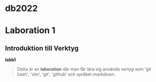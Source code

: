 
# db2022

# Laboration 1

## Introduktion till Verktyg  

**labb1**  

> Detta är en **laboration** där man får lära sig använda *vertyg* som 'git bash', 'vim', 'git', 'github' och språket *markdown*.

